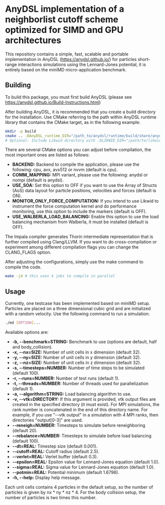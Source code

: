# AnyDSL implementation of a neighborlist cutoff scheme optimized for SIMD and GPU architectures

This repository contains a simple, fast, scalable and portable implementation in AnyDSL (https://anydsl.github.io/) for particles short-range interactions simulations using the Lennard-Jones potential, it is entirely based on the miniMD micro-application benchmark.

## Building

To build this package, you must first build AnyDSL (please see https://anydsl.github.io/Build-Instructions.html)

After building AnyDSL, it is recommended that you create a build directory for the installation. Use CMake referring to the path within AnyDSL runtime library that contains the CMake target, as in the following example:

```bash
mkdir -p build
cmake .. -DAnyDSL_runtime_DIR="/path_to/anydsl/runtime/build/share/anydsl/cmake"
# Optional: Include Likwid directory with -DLIKWID_DIR="/path/to/likwid"
```

There are several CMake options you can adjust before compilation, the most important ones are listed as follows:

- **BACKEND:** Backend to compile the application, please use the following: cpu, avx, avx512 or nvvm (default is cpu).
- **COMM\_MAPPING:** MPI variant, please use the following: anydsl or nompi (default is anydsl).
- **USE\_SOA:** Set this option to OFF if you want to use the Array of Structs (AoS) data layout for particle positions, velocities and forces (default is ON).
- **MONITOR\_ONLY\_FORCE\_COMPUTATION:** If you intend to use Likwid to instrument the force computation kernel and do performance monitoring, use this option to include the markers (default is OFF).
- **USE\_WALBERLA\_LOAD\_BALANCING:** Enable this option to use the load balancing mechanism from Walberla, it must be installed (default is OFF).

The Impala compiler generates Thorin intermediate representation that is further compiled using Clang/LLVM. If you want to do cross-compilation or experiment among different compilation flags you can change the CLANG\_FLAGS option.

After adjusting the configurations, simply use the make command to compile the code.

```bash
make -j4 # this uses 4 jobs to compile in parallel
```

## Usage

Currently, one testcase has been implemented based on miniMD setup. Particles are placed on a three dimensional cubic grid and are initialized with a random velocity. Use the following command to run a simulation:

```bash
./md [OPTION]...
```

Available options are:

- **-b, --benchmark=STRING:** Benchmark to use (options are default, half and body\_collision).
- **-x, --nx=SIZE:** Number of unit cells in x dimension (default 32).
- **-y, --ny=SIZE:** Number of unit cells in y dimension (default 32).
- **-z, --nz=SIZE:** Number of unit cells in z dimension (default 32).
- **-s, --timesteps=NUMBER:** Number of time steps to be simulated (default 100).
- **-r, --runs=NUMBER:** Number of test runs (default 1).
- **-t, --threads=NUMBER:** Number of threads used for parallelization (default 1).
- **-a, --algorithm=STRING:** Load balancing algorithm to use.
- **-v, --vtk=DIRECTORY:** If this argument is provided, vtk output files are created in the specified directory (it must exist). For MPI simulations, the rank number is concatenated in the end of this directory name. For example, if you use "--vtk output" in a simulation with 4 MPI ranks, then directories "output[0-3]" are used.
- **--reneigh=NUMBER:** Timesteps to simulate before reneighboring (default 20).
- **--rebalance=NUMBER:** Timesteps to simulate before load balancing (default 100).
- **--dt=REAL:** Timestep size (default 0.001).
- **--cutoff=REAL:** Cutoff radius (default 2.5).
- **--verlet=REAL:** Verlet buffer (default 0.3).
- **--epsilon=REAL:** Epsilon value for Lennard-Jones equation (default 1.0).
- **--sigma=REAL:** Sigma value for Lennard-Jones equation (default 1.0).
- **--potmin=REAL:** Potential minimum (default 1.6796).
- **-h, --help:** Display help message.

Each unit cells contains 4 particles in the default setup, so the number of particles is given by nx * ny * nz * 4. For the body collision setup, the number of particles is two times this number.
